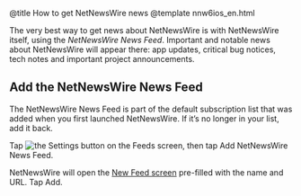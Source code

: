 @title How to get NetNewsWire news
@template nnw6ios_en.html

The very best way to get news about NetNewsWire is with NetNewsWire itself, using the *NetNewsWire News Feed*. Important and notable news about NetNewsWire will appear there: app updates, critical bug notices, tech notes and important project announcements.


Add the NetNewsWire News Feed
-----------------------------

The NetNewsWire News Feed is part of the default subscription list that was added when you first launched NetNewsWire. If it’s no longer in your list, add it back.

Tap <img src="../../../images/ios-icon-settings.png" alt="the Settings button" class="ios-inline-button-large" /> on the Feeds screen, then tap Add NetNewsWire News Feed.

NetNewsWire will open the [New Feed screen](adding-feeds) pre-filled with the name and URL. Tap Add.